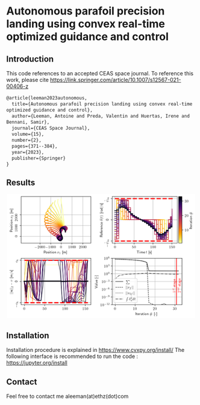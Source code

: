 # Autonomous parafoil precision landing using convex real-time optimized guidance and control

## Introduction
This code references to an accepted CEAS space journal. To reference this work, please cite https://link.springer.com/article/10.1007/s12567-021-00406-z
```
@article{leeman2023autonomous,
  title={Autonomous parafoil precision landing using convex real-time optimized guidance and control},
  author={Leeman, Antoine and Preda, Valentin and Huertas, Irene and Bennani, Samir},
  journal={CEAS Space Journal},
  volume={15},
  number={2},
  pages={371--384},
  year={2023},
  publisher={Springer}
}
```
## Results
<p align="center">
	<img width="500" src="fig1_paper.png?raw=true">
</p>

## Installation
Installation procedure is explained in https://www.cvxpy.org/install/
The following interface is recommended to run the code : https://jupyter.org/install
## Contact
Feel free to contact me aleeman(at)ethz(dot)com

